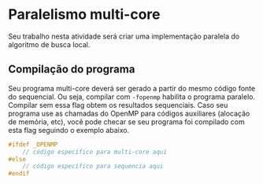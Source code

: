 # Paralelismo multi-core

Seu trabalho nesta atividade será criar uma implementação paralela do algoritmo de busca local.

## Compilação do programa

Seu programa multi-core deverá ser gerado a partir do mesmo código fonte do sequencial. Ou seja, compilar com `-fopenmp` habilita o programa paralelo. Compilar sem essa flag obtem os resultados sequenciais. Caso seu programa use as chamadas do OpenMP para códigos auxiliares (alocação de memória, etc), você pode checar se seu programa foi compilado com esta flag seguindo o exemplo abaixo.

```cpp
#ifdef _OPENMP
    // código específico para multi-core aqui
#else
    // código específico para sequencia aqui
#endif
```
<!-- 
## Correção automática

Se seu programa for compilado com `-fopenmp` ele deverá rodar usando todas as CPUs pelo máximo de tempo possível. O corretor automático checará as seguintes condições:

1. o consumo médio de CPU durante a execução do programa é maior que `75%` para cada core.
2. as mesmas checagens do algoritmo sequencial serão feitas. Ou seja, seu programa deverá funcionar de maneira idêntica ao algoritmo sequencial. **Os resultados não precisam ser exatamente os mesmos, mas o programa deverá gerar soluções com as mesmas propriedades.**

Execute o corretor com o argumento `multi-core` para rodar somente estes testes. -->
